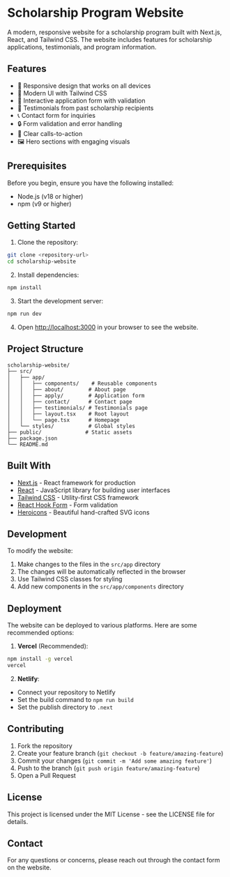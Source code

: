 # Scholarship Program Website

A modern, responsive website for a scholarship program built with Next.js, React, and Tailwind CSS. The website includes features for scholarship applications, testimonials, and program information.

## Features

- 📱 Responsive design that works on all devices
- 🎨 Modern UI with Tailwind CSS
- 📝 Interactive application form with validation
- 👥 Testimonials from past scholarship recipients
- 📞 Contact form for inquiries
- 🔒 Form validation and error handling
- 🎯 Clear calls-to-action
- 🖼️ Hero sections with engaging visuals

## Prerequisites

Before you begin, ensure you have the following installed:
- Node.js (v18 or higher)
- npm (v9 or higher)

## Getting Started

1. Clone the repository:
```bash
git clone <repository-url>
cd scholarship-website
```

2. Install dependencies:
```bash
npm install
```

3. Start the development server:
```bash
npm run dev
```

4. Open [http://localhost:3000](http://localhost:3000) in your browser to see the website.

## Project Structure

```
scholarship-website/
├── src/
│   ├── app/
│   │   ├── components/    # Reusable components
│   │   ├── about/        # About page
│   │   ├── apply/        # Application form
│   │   ├── contact/      # Contact page
│   │   ├── testimonials/ # Testimonials page
│   │   ├── layout.tsx    # Root layout
│   │   └── page.tsx      # Homepage
│   └── styles/           # Global styles
├── public/              # Static assets
├── package.json
└── README.md
```

## Built With

- [Next.js](https://nextjs.org/) - React framework for production
- [React](https://reactjs.org/) - JavaScript library for building user interfaces
- [Tailwind CSS](https://tailwindcss.com/) - Utility-first CSS framework
- [React Hook Form](https://react-hook-form.com/) - Form validation
- [Heroicons](https://heroicons.com/) - Beautiful hand-crafted SVG icons

## Development

To modify the website:

1. Make changes to the files in the `src/app` directory
2. The changes will be automatically reflected in the browser
3. Use Tailwind CSS classes for styling
4. Add new components in the `src/app/components` directory

## Deployment

The website can be deployed to various platforms. Here are some recommended options:

1. **Vercel** (Recommended):
```bash
npm install -g vercel
vercel
```

2. **Netlify**:
- Connect your repository to Netlify
- Set the build command to `npm run build`
- Set the publish directory to `.next`

## Contributing

1. Fork the repository
2. Create your feature branch (`git checkout -b feature/amazing-feature`)
3. Commit your changes (`git commit -m 'Add some amazing feature'`)
4. Push to the branch (`git push origin feature/amazing-feature`)
5. Open a Pull Request

## License

This project is licensed under the MIT License - see the LICENSE file for details.

## Contact

For any questions or concerns, please reach out through the contact form on the website.
